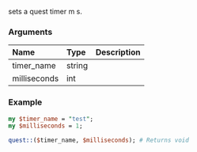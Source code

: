 sets a quest timer m s.
### Arguments
**Name**|**Type**|**Description**
:---|:---|:---
timer_name|string|
milliseconds|int|

### Example

```perl
my $timer_name = "test";
my $milliseconds = 1;

quest::($timer_name, $milliseconds); # Returns void
```